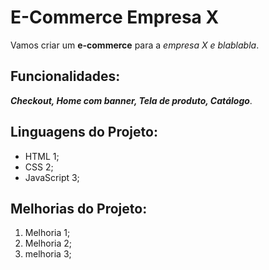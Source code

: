 # E-Commerce Empresa X

Vamos criar um **e-commerce** para a *empresa X e blablabla*.

## Funcionalidades:

**_Checkout, Home com banner, Tela de produto, Catálogo_**.

## Linguagens do Projeto:
* HTML 1;
* CSS 2;
* JavaScript 3;

## Melhorias do Projeto:
1. Melhoria 1;
2. Melhoria 2;
3. melhoria 3;